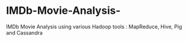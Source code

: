 # IMDb-Movie-Analysis-
IMDb Movie Analysis using various Hadoop tools : MapReduce, Hive, Pig and Cassandra
